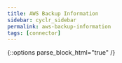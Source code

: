 ```yaml
---
title: AWS Backup Information
sidebar: cyclr_sidebar
permalink: aws-backup-information
tags: [connector]
---
```

{::options parse_block_html="true" /}

